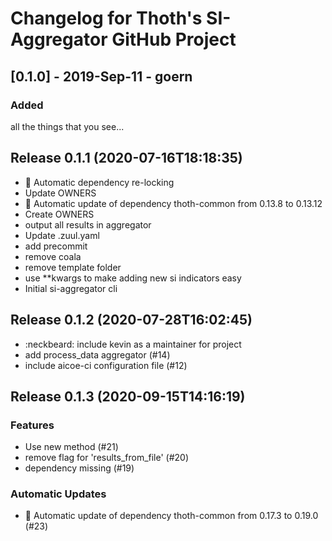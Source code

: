 # Changelog for Thoth's SI-Aggregator GitHub Project

## [0.1.0] - 2019-Sep-11 - goern

### Added

all the things that you see...

## Release 0.1.1 (2020-07-16T18:18:35)
* :pushpin: Automatic dependency re-locking
* Update OWNERS
* :pushpin: Automatic update of dependency thoth-common from 0.13.8 to 0.13.12
* Create OWNERS
* output all results in aggregator
* Update .zuul.yaml
* add precommit
* remove coala
* remove template folder
* use **kwargs to make adding new si indicators easy
* Initial si-aggregator cli

## Release 0.1.2 (2020-07-28T16:02:45)
* :neckbeard: include kevin as a maintainer for project
* add process_data aggregator (#14)
* include aicoe-ci configuration file (#12)

## Release 0.1.3 (2020-09-15T14:16:19)
### Features
* Use new method (#21)
* remove flag for 'results_from_file' (#20)
* dependency missing (#19)
### Automatic Updates
* :pushpin: Automatic update of dependency thoth-common from 0.17.3 to 0.19.0 (#23)
